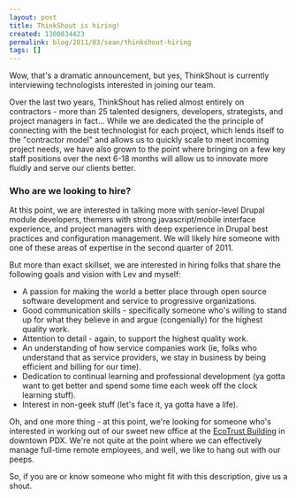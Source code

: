 ```yaml
---
layout: post
title: ThinkShout is hiring!
created: 1300834423
permalink: blog/2011/03/sean/thinkshout-hiring
tags: []
---
```

<p>Wow, that's a dramatic announcement, but yes, ThinkShout is currently interviewing technologists interested in joining our team.</p><p>Over the last two years, ThinkShout has relied almost entirely on contractors - more than 25 talented designers, developers, strategists, and project managers in fact... While we are dedicated the the principle of connecting with the best technologist for each project, which lends itself to the "contractor model" and allows us to quickly scale to meet incoming project needs, we have also grown to the point where bringing on a few key staff positions over the next 6-18 months will allow us to innovate more fluidly and serve our clients better.</p><h3>Who are we looking to hire?</h3><p>At this point, we are interested in talking more with senior-level Drupal module developers, themers with strong javascript/mobile interface experience, and project managers with deep experience in Drupal best practices and configuration management. We will likely hire someone with one of these areas of expertise in the second quarter of 2011.</p><p>But more than exact skillset, we are interested in hiring folks that share the following goals and vision with Lev and myself:</p><ul><li>A passion for making the world a better place through open source software development and service to progressive organizations.</li><li>Good communication skills - specifically someone who's willing to stand up for what they believe in and argue (congenially) for the highest quality work.</li><li>Attention to detail - again, to support the highest quality work.</li><li>An understanding of how service companies work (ie, folks who understand that as service providers, we stay in business by being efficient and billing for our time).</li><li>Dedication to continual learning and professional development (ya gotta want to get better and spend some time each week off the clock learning stuff).</li><li>Interest in non-geek stuff (let's face it, ya gotta have a life).</li></ul><p>Oh, and one more thing - at this point, we're looking for someone who's interested in working out of our sweet new office at the <a href="http://www.ecotrust.org/ncc/" target="_blank">EcoTrust Building</a> in downtown PDX. We're not quite at the point where we can effectively manage full-time remote employees, and well, we like to hang out with our peeps.</p><p>So, if you are or know someone who might fit with this description, give us a shout.</p>
